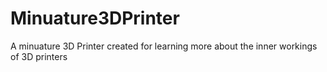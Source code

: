 # Minuature3DPrinter
A minuature 3D Printer created for learning more about the inner workings of 3D printers
